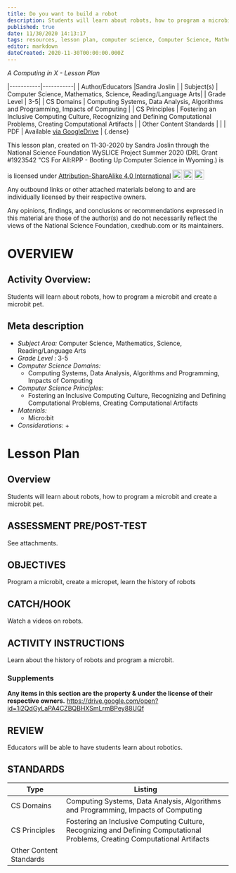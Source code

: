 ```yaml
---
title: Do you want to build a robot
description: Students will learn about robots, how to program a microbit and create a microbit pet.
published: true
date: 11/30/2020 14:13:17
tags: resources, lesson plan, computer science, Computer Science, Mathematics, Science, Reading/Language Arts 
editor: markdown
dateCreated: 2020-11-30T00:00:00.000Z
---
```

*A Computing in X - Lesson Plan*

|-----------|-----------|
| Author/Educators |Sandra Joslin |
| Subject(s) | Computer Science, Mathematics, Science, Reading/Language Arts|
| Grade Level | 3-5|
| CS Domains | Computing Systems, Data Analysis, Algorithms and Programming, Impacts of Computing |
| CS Principles | Fostering an Inclusive Computing Culture, Recognizing and Defining Computational Problems, Creating Computational Artifacts |
| Other Content Standards |  | 
| PDF | Available [via GoogleDrive](https://drive.google.com/open?id=1u0KkH6XW1mxq5qdHUMVUGxqJWFKkHX2l) |
{.dense}






This lesson plan, created on 11-30-2020 by Sandra Joslin through the National Science Foundation WySLICE Project Summer 2020 (DRL Grant #1923542 "CS For All:RPP - Booting Up Computer Science in Wyoming.) is  <p xmlns:cc="http://creativecommons.org/ns#" >  is licensed under <a href="http://creativecommons.org/licenses/by-sa/4.0/?ref=chooser-v1" target="_blank" rel="license noopener noreferrer" style="display:inline-block;">Attribution-ShareAlike 4.0 International<img style="height:22px!important;margin-left:3px;vertical-align:text-bottom;" src="https://mirrors.creativecommons.org/presskit/icons/cc.svg?ref=chooser-v1"><img style="height:22px!important;margin-left:3px;vertical-align:text-bottom;" src="https://mirrors.creativecommons.org/presskit/icons/by.svg?ref=chooser-v1"><img style="height:22px!important;margin-left:3px;vertical-align:text-bottom;" src="https://mirrors.creativecommons.org/presskit/icons/sa.svg?ref=chooser-v1"></a></p>


Any outbound links or other attached materials belong to and are individually licensed by their respective owners. 


Any opinions, findings, and conclusions or recommendations expressed in this material are those of the author(s) and do not necessarily reflect the views of the National Science Foundation, cxedhub.com or its maintainers.


# OVERVIEW
## Activity Overview:  
Students will learn about robots, how to program a microbit and create a microbit pet.
## Meta description
+ *Subject Area:* Computer Science, Mathematics, Science, Reading/Language Arts 
+ *Grade Level :* 3-5 
+ *Computer Science Domains:*
   + Computing Systems, Data Analysis, Algorithms and Programming, Impacts of Computing
+ *Computer Science Principles:*
   + Fostering an Inclusive Computing Culture, Recognizing and Defining Computational Problems, Creating Computational Artifacts
+ *Materials:* 
   + Micro:bit
+ *Considerations:*
   + 


# Lesson Plan
## Overview
Students will learn about robots, how to program a microbit and create a microbit pet.
## ASSESSMENT PRE/POST-TEST
See attachments.
## OBJECTIVES
Program a microbit, create a micropet, learn the history of robots


## CATCH/HOOK
Watch a videos on robots.


## ACTIVITY INSTRUCTIONS
Learn about the history of robots and program a microbit.


### Supplements
**Any items in this section are the property & under the license of their respective owners.**
https://drive.google.com/open?id=1i2QdGyLaPA4CZBQBHXSmLrmBPey88UQf




## REVIEW
Educators will be able to have students learn about robotics.
## STANDARDS        
| Type | Listing | 
|-----------|-----------|
| CS Domains  | Computing Systems, Data Analysis, Algorithms and Programming, Impacts of Computing|
| CS Principles   | Fostering an Inclusive Computing Culture, Recognizing and Defining Computational Problems, Creating Computational Artifacts|
| Other Content Standards |   |